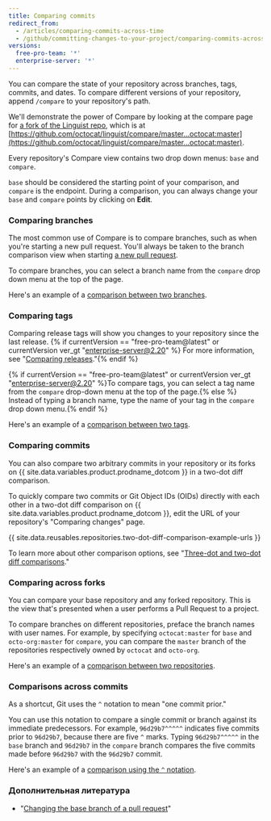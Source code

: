 ```yaml
---
title: Comparing commits
redirect_from:
  - /articles/comparing-commits-across-time
  - /github/committing-changes-to-your-project/comparing-commits-across-time
versions:
  free-pro-team: '*'
  enterprise-server: '*'
---
```


You can compare the state of your repository across branches, tags, commits, and dates. To compare different versions of your repository, append `/compare` to your repository's path.

We'll demonstrate the power of Compare by looking at the compare page for [a fork of the Linguist repo](https://github.com/octocat/linguist), which is at [https://github.com/octocat/linguist/compare/master...octocat:master](https://github.com/octocat/linguist/compare/master...octocat:master).

Every repository's Compare view contains two drop down menus: `base` and `compare`.

`base` should be considered the starting point of your comparison, and `compare` is the endpoint. During a comparison, you can always change your `base` and `compare` points by clicking on **Edit**.

### Comparing branches

The most common use of Compare is to compare branches, such as when you're starting a new pull request. You'll always be taken to the branch comparison view when starting [a new pull request](/articles/creating-a-pull-request).

To compare branches, you can select a branch name from the `compare` drop down menu at the top of the page.

Here's an example of a [comparison between two branches](https://github.com/octocat/linguist/compare/master...octocat:an-example-comparison-for-docs).

### Comparing tags

Comparing release tags will show you changes to your repository since the last release. {% if currentVersion == "free-pro-team@latest" or currentVersion ver_gt "enterprise-server@2.20" %} For more information, see "[Comparing releases](/github/administering-a-repository/comparing-releases)."{% endif %}

{% if currentVersion == "free-pro-team@latest" or currentVersion ver_gt "enterprise-server@2.20" %}To compare tags, you can select a tag name from the `compare` drop-down menu at the top of the page.{% else %} Instead of typing a branch name, type the name of your tag in the `compare` drop down menu.{% endif %}

Here's an example of a [comparison between two tags](https://github.com/octocat/linguist/compare/v2.2.0...octocat:v2.3.3).

### Comparing commits

You can also compare two arbitrary commits in your repository or its forks on {{ site.data.variables.product.prodname_dotcom }} in a two-dot diff comparison.

To quickly compare two commits or Git Object IDs (OIDs) directly with each other in a two-dot diff comparison on {{ site.data.variables.product.prodname_dotcom }}, edit the URL of your repository's "Comparing changes" page.

{{ site.data.reusables.repositories.two-dot-diff-comparison-example-urls }}

To learn more about other comparison options, see "[Three-dot and two-dot diff comparisons](/articles/about-comparing-branches-in-pull-requests#three-dot-and-two-dot-git-diff-comparisons)."

### Comparing across forks

You can compare your base repository and any forked repository. This is the view that's presented when a user performs a Pull Request to a project.

To compare branches on different repositories, preface the branch names with user names. For example, by specifying `octocat:master` for `base` and `octo-org:master` for `compare`, you can compare the `master` branch of the repositories respectively owned by `octocat` and `octo-org`.

Here's an example of a [comparison between two repositories](https://github.com/octocat/linguist/compare/master...octo-org:master).

### Comparisons across commits

As a shortcut, Git uses the `^` notation to mean "one commit prior."

You can use this notation to compare a single commit or branch against its immediate predecessors. For example, `96d29b7^^^^^` indicates five commits prior to `96d29b7`, because there are five `^` marks. Typing `96d29b7^^^^^` in the `base` branch and `96d29b7` in the `compare` branch compares the five commits made before `96d29b7` with the `96d29b7` commit.

Here's an example of a [comparison using the `^` notation](https://github.com/octocat/linguist/compare/octocat:96d29b7%5E%5E%5E%5E%5E...octocat:96d29b7).

### Дополнительная литература

- "[Changing the base branch of a pull request](/articles/changing-the-base-branch-of-a-pull-request)"
